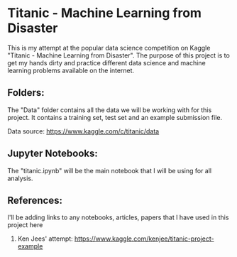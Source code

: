# Titanic - Machine Learning from Disaster

This is my attempt at the popular data science competition on Kaggle "Titanic - Machine Learning from Disaster". The purpose of this project is to get my hands dirty and practice different data science and machine learning problems available on the internet.

## Folders:

The "Data" folder contains all the data we will be working with for this project. It contains a training set, test set and an example submission file.

Data source: https://www.kaggle.com/c/titanic/data

## Jupyter Notebooks:

The "titanic.ipynb" will be the main notebook that I will be using for all analysis.

## References:

I'll be adding links to any notebooks, articles, papers that I have used in this project here

1. Ken Jees' attempt: https://www.kaggle.com/kenjee/titanic-project-example